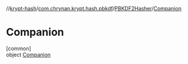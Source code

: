 //[krypt-hash](../../../../index.md)/[com.chrynan.krypt.hash.pbkdf](../../index.md)/[PBKDF2Hasher](../index.md)/[Companion](index.md)

# Companion

[common]\
object [Companion](index.md)
